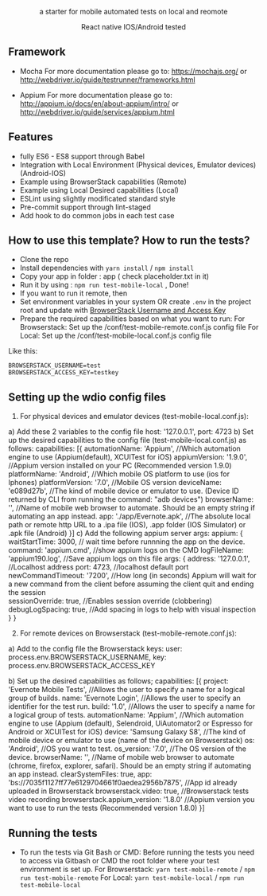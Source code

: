 <p align="center">a starter for mobile automated tests on local and reomote</p>
<p align="center">React native IOS/Android tested</p>

## Framework

- Mocha 
For more documentation please go to: https://mochajs.org/ or http://webdriver.io/guide/testrunner/frameworks.html

- Appium
For more documentation please go to: http://appium.io/docs/en/about-appium/intro/ or http://webdriver.io/guide/services/appium.html

## Features

- fully ES6 - ES8 support through Babel
- Integration with Local Environment (Physical devices, Emulator devices) (Android-IOS)
- Example using BrowserStack capabilities (Remote)
- Example using Local Desired capabilities (Local)
- ESLint using slightly modificated standard style
- Pre-commit support through lint-staged
- Add hook to do common jobs in each test case

## How to use this template? How to run the tests?

- Clone the repo
- Install dependencies with `yarn install` / `npm install`
- Copy your app in folder : app ( check placeholder.txt in it)
- Run it by using : `npm run test-mobile-local` , Done! 
- If you want to run it remote, then
- Set environment variables in your system OR create `.env` in the project root and update with [BrowserStack Username and Access Key](https://www.browserstack.com/accounts/settings)
- Prepare the required capabilities based on what you want to run:
For Browserstack: Set up the /conf/test-mobile-remote.conf.js config file
For Local: Set up the /conf/test-mobile-local.conf.js config file

Like this:

```
BROWSERSTACK_USERNAME=test
BROWSERSTACK_ACCESS_KEY=testkey
```

## Setting up the wdio config files

1) For physical devices and emulator devices (test-mobile-local.conf.js):

a) Add these 2 variables to the config file
host: '127.0.0.1',
port: 4723
b) Set up the desired capabilities to the config file (test-mobile-local.conf.js) as follows:
capabilities: [{
        automationName: 'Appium',     //Which automation engine to use (Appium(default), XCUITest for iOS)
        appiumVersion: '1.9.0',       //Appium version installed on your PC (Recommended version 1.9.0)
        platformName: 'Android',      //Which mobile OS platform to use (ios for Iphones)
        platformVersion: '7.0',       //Mobile OS version
        deviceName: 'e089d27b',       //The kind of mobile device or emulator to use. (Device ID returned by CLI from running the command: "adb devices")
        browserName: '',              //Name of mobile web browser to automate. Should be an empty string if automating an app instead. 
        app: './app/Evernote.apk',    //The absolute local path or remote http URL to a .ipa file (IOS), .app folder (IOS Simulator) or .apk file (Android)
    }]
c) Add the following appium server args:
appium: {
        waitStartTime: 3000,          // wait time before runnning the app on the device.
        command: 'appium.cmd',        //show appium logs on the CMD
        logFileName: 'appium190.log', //Save appium logs on this file
        args: {
            address: '127.0.0.1',     //Localhost address
            port: 4723,               //localhost default port
            newCommandTimeout: '7200',  //How long (in seconds) Appium will wait for a new command from the client before assuming the client quit and ending the session	
            sessionOverride: true,    //Enables session override (clobbering)
            debugLogSpacing: true,    //Add spacing in logs to help with visual inspection
          }
        }

2. For remote devices on Browserstack (test-mobile-remote.conf.js):

a) Add to the config file the Browserstack keys:
user: process.env.BROWSERSTACK_USERNAME,
key: process.env.BROWSERSTACK_ACCESS_KEY

b) Set up the desired capabilities as follows;
capabilities: [{
        project: 'Evernote Mobile Tests',   //Allows the user to specify a name for a logical group of builds.
        name: 'Evernote Login',             //Allows the user to specify an identifier for the test run.
        build: '1.0',                       //Allows the user to specify a name for a logical group of tests.
        automationName: 'Appium',           //Which automation engine to use (Appium (default), Selendroid, UiAutomator2 or Espresso for Android or XCUITest for iOS)
        device: 'Samsung Galaxy S8',        //The kind of mobile device or emulator to use (name of the device on Browserstack)
        os: 'Android',                      //OS you want to test.
        os_version: '7.0',                  //The OS version of the device.
        browserName: '',                    //Name of mobile web browser to automate (chrome, firefox, explorer, safari). Should be an empty string if automating an app instead. 
        clearSystemFiles: true,
        app: 'bs://7035f1127ff77e6129704661f0aedea2956b7875',   //App id already uploaded in Browserstack
        browserstack.video: true,             //Browserstack tests video recording 
        browserstack.appium_version: '1.8.0'  //Appium version you want to use to run the tests (Recommended version 1.8.0)
    }]

## Running the tests

- To run the tests via Git Bash or CMD:
Before running the tests you need to access via Gitbash or CMD the root folder where your test environment is set up. 
For Browserstack: `yarn test-mobile-remote` / `npm run test-mobile-remote`
For Local: `yarn test-mobile-local` / `npm run test-mobile-local`

